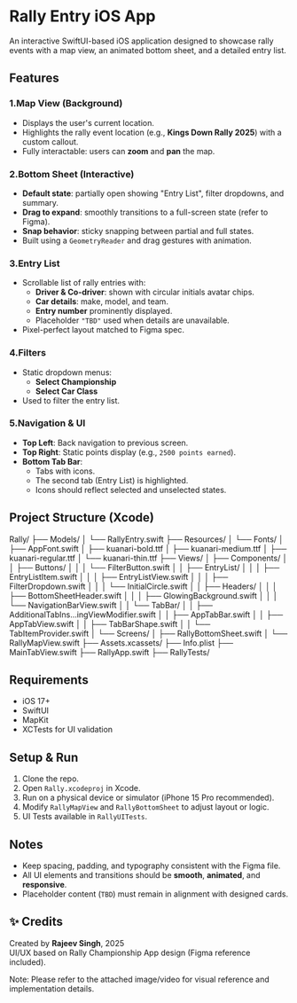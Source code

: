 
# Rally Entry iOS App

An interactive SwiftUI-based iOS application designed to showcase rally events with a map view, an animated bottom sheet, and a detailed entry list.

## Features

### 1.Map View (Background)
- Displays the user's current location.
- Highlights the rally event location (e.g., **Kings Down Rally 2025**) with a custom callout.
- Fully interactable: users can **zoom** and **pan** the map.

### 2.Bottom Sheet (Interactive)
- **Default state**: partially open showing "Entry List", filter dropdowns, and summary.
- **Drag to expand**: smoothly transitions to a full-screen state (refer to Figma).
- **Snap behavior**: sticky snapping between partial and full states.
- Built using a `GeometryReader` and drag gestures with animation.

### 3.Entry List
- Scrollable list of rally entries with:
  - **Driver & Co-driver**: shown with circular initials avatar chips.
  - **Car details**: make, model, and team.
  - **Entry number** prominently displayed.
  - Placeholder `"TBD"` used when details are unavailable.
- Pixel-perfect layout matched to Figma spec.

### 4.Filters
- Static dropdown menus:
  - **Select Championship**
  - **Select Car Class**
- Used to filter the entry list.

### 5.Navigation & UI
- **Top Left**: Back navigation to previous screen.
- **Top Right**: Static points display (e.g., `2500 points earned`).
- **Bottom Tab Bar**:
  - Tabs with icons.
  - The second tab (Entry List) is highlighted.
  - Icons should reflect selected and unselected states.

## Project Structure (Xcode)

Rally/
├── Models/
│   └── RallyEntry.swift
├── Resources/
│   └── Fonts/
│       ├── AppFont.swift
│       ├── kuanari-bold.ttf
│       ├── kuanari-medium.ttf
│       ├── kuanari-regular.ttf
│       └── kuanari-thin.ttf
├── Views/
│   ├── Components/
│   │   ├── Buttons/
│   │   │   └── FilterButton.swift
│   │   ├── EntryList/
│   │   │   ├── EntryListItem.swift
│   │   │   ├── EntryListView.swift
│   │   │   ├── FilterDropdown.swift
│   │   │   └── InitialCircle.swift
│   │   ├── Headers/
│   │   │   ├── BottomSheetHeader.swift
│   │   │   ├── GlowingBackground.swift
│   │   │   └── NavigationBarView.swift
│   │   └── TabBar/
│   │       ├── AdditionalTabIns...ingViewModifier.swift
│   │       ├── AppTabBar.swift
│   │       ├── AppTabView.swift
│   │       ├── TabBarShape.swift
│   │       └── TabItemProvider.swift
│   └── Screens/
│       ├── RallyBottomSheet.swift
│       └── RallyMapView.swift
├── Assets.xcassets/
├── Info.plist
├── MainTabView.swift
├── RallyApp.swift
├── RallyTests/

## Requirements

- iOS 17+
- SwiftUI
- MapKit
- XCTests for UI validation

## Setup & Run

1. Clone the repo.
2. Open `Rally.xcodeproj` in Xcode.
3. Run on a physical device or simulator (iPhone 15 Pro recommended).
4. Modify `RallyMapView` and `RallyBottomSheet` to adjust layout or logic.
5. UI Tests available in `RallyUITests`.

## Notes

- Keep spacing, padding, and typography consistent with the Figma file.
- All UI elements and transitions should be **smooth**, **animated**, and **responsive**.
- Placeholder content (`TBD`) must remain in alignment with designed cards.

## ✨ Credits

Created by **Rajeev Singh**, 2025  
UI/UX based on Rally Championship App design (Figma reference included).

Note: Please refer to the attached image/video for visual reference and implementation details.


